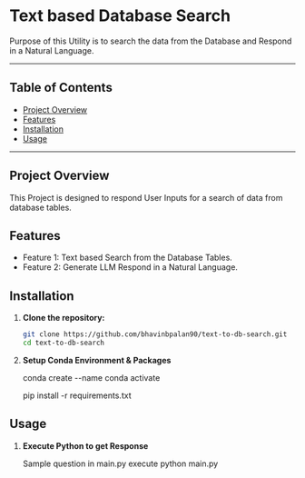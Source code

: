 # Text based Database Search

Purpose of this Utility is to search the data from the Database and Respond in a Natural Language.

---

## Table of Contents
- [Project Overview](#project-overview)
- [Features](#features)
- [Installation](#installation)
- [Usage](#usage)

---

## Project Overview

This Project is designed to respond User Inputs for a search of data from database tables.

## Features

- Feature 1: Text based Search from the Database Tables.
- Feature 2: Generate LLM Respond in a Natural Language.

## Installation

1. **Clone the repository:**

   ```bash
   git clone https://github.com/bhavinbpalan90/text-to-db-search.git
   cd text-to-db-search

2. **Setup Conda Environment & Packages**

    conda create --name <envName>
    conda activate <envName>

    pip install -r requirements.txt

## Usage

1. **Execute Python to get Response**

    Sample question in main.py 
    execute python main.py
